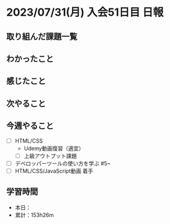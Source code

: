 # 2023/07/31(月) 入会51日目 日報

## 取り組んだ課題一覧

## わかったこと

## 感じたこと

## 次やること

## 今週やること

- [ ] HTML/CSS
  - Udemy動画復習（適宜）
  - [ ] 上級アウトプット課題
- [ ] デベロッパーツールの使い方を学ぶ #5~
- [ ] HTML/CSS/JavaScript動画 着手

## 学習時間

- 本日： 
- 累計：153h26m
